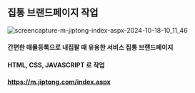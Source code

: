 ## 집통 브랜드페이지 작업

![screencapture-m-jiptong-index-aspx-2024-10-18-10_11_46](https://github.com/user-attachments/assets/68e2df55-d3e0-4edf-b8a6-c3d8eec4ab17)

#### 간편한 매물등록으로 내집팔 때 유용한 서비스 집통 브랜드페이지
#### HTML, CSS, JAVASCRIPT 로 작업

#### https://m.jiptong.com/index.aspx
